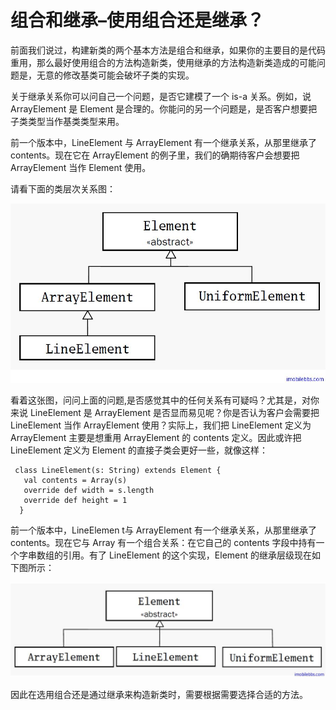 # 组合和继承–使用组合还是继承？ #

前面我们说过，构建新类的两个基本方法是组合和继承，如果你的主要目的是代码重用，那么最好使用组合的方法构造新类，使用继承的方法构造新类造成的可能问题是，无意的修改基类可能会破坏子类的实现。

关于继承关系你可以问自己一个问题，是否它建模了一个 is-a 关系。例如，说 ArrayElement 是 Element 是合理的。你能问的另一个问题是，是否客户想要把子类类型当作基类类型来用。

前一个版本中，LineElement 与 ArrayElement 有一个继承关系，从那里继承了 contents。现在它在 ArrayElement 的例子里，我们的确期待客户会想要把 ArrayElement 当作 Element 使用。

请看下面的类层次关系图：

![](images/14.png)

看着这张图，问问上面的问题,是否感觉其中的任何关系有可疑吗？尤其是，对你来说 LineElement 是 ArrayElement 是否显而易见呢？你是否认为客户会需要把 LineElement 当作 ArrayElement 使用？实际上，我们把 LineElement 定义为 ArrayElement 主要是想重用 ArrayElement 的 contents 定义。因此或许把 LineElement 定义为 Element 的直接子类会更好一些，就像这样：

```
 class LineElement(s: String) extends Element {  
   val contents = Array(s)  
   override def width = s.length  
   override def height = 1 
  } 
```

前一个版本中，LineElemen t与 ArrayElement 有一个继承关系，从那里继承了 contents。现在它与 Array 有一个组合关系：在它自己的 contents 字段中持有一个字串数组的引用。有了 LineElement 的这个实现，Element 的继承层级现在如下图所示：

![](images/15.png)

因此在选用组合还是通过继承来构造新类时，需要根据需要选择合适的方法。
